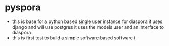 # pyspora
- this is base for a python based single user instance for diaspora
it uses django and will use postgres
it uses the models user and an interface to diaspora 
- this is first test to build a simple software based software t
